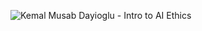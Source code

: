 ![Kemal Musab Dayioglu - Intro to AI Ethics](https://github.com/kemda2/Kaggle-Courses/assets/19648132/84319f37-61a0-4085-8a00-727f065bb1a5)
